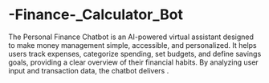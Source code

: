 # -Finance-_Calculator_Bot
The Personal Finance Chatbot is an AI-powered virtual assistant designed to make money management simple, accessible, and personalized. It helps users track expenses, categorize spending, set budgets, and define savings goals, providing a clear overview of their financial habits. By analyzing user input and transaction data, the chatbot delivers .
